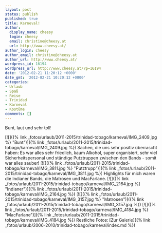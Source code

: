 ```yaml
---
layout: post
status: publish
published: true
title: Karneval!
author:
  display_name: cheesy
  login: cheesy
  email: christine@cheesy.at
  url: http://www.cheesy.at/
author_login: cheesy
author_email: christine@cheesy.at
author_url: http://www.cheesy.at/
wordpress_id: 16194
wordpress_url: http://www.cheesy.at/?p=16194
date: '2012-02-21 11:20:12 +0000'
date_gmt: '2012-02-21 10:20:12 +0000'
categories:
- Urlaub
- Spaß
- Reise
- Trinidad
- Karneval
- Kostüme
comments: []
---
```

<!--:de-->Bunt, laut und sehr toll!
[![]({% link _fotos/urlaub/2011-2015/trinidad-tobago/karneval/IMG_2409.jpg %} "Bunt")]({% link _fotos/urlaub/2011-2015/trinidad-tobago/karneval/IMG_2409.jpg %})
Sachen, die uns sehr positiv überrascht haben: Es war alles sehr friedlich, kaum Alkohol, super organisiert, sehr viel Sicherheitspersonal und ständige Putztruppen zwischen den Bands - somit war alles sauber!
[![]({% link _fotos/urlaub/2011-2015/trinidad-tobago/karneval/IMG_3811.jpg %} "Putztrupp")]({% link _fotos/urlaub/2011-2015/trinidad-tobago/karneval/IMG_3811.jpg %})
Highlights für mich waren die Indianer Bands, die Matrosen und MacFarlane.
[![]({% link _fotos/urlaub/2011-2015/trinidad-tobago/karneval/IMG_2164.jpg %} "Indianer")]({% link _fotos/urlaub/2011-2015/trinidad-tobago/karneval/IMG_2164.jpg %})
[![]({% link _fotos/urlaub/2011-2015/trinidad-tobago/karneval/IMG_3157.jpg %} "Matrosen")]({% link _fotos/urlaub/2011-2015/trinidad-tobago/karneval/IMG_3157.jpg %})
[![]({% link _fotos/urlaub/2011-2015/trinidad-tobago/karneval/IMG_4184.jpg %} "MacFarlane")]({% link _fotos/urlaub/2011-2015/trinidad-tobago/karneval/IMG_4184.jpg %})
Restliche Fotos:
[Zur Galerie]({% link _fotos/urlaub/2006-2010/trinidad-tobago/karneval/index.md %})
<!--:-->
